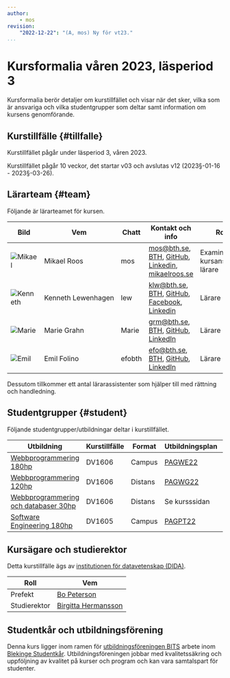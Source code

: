 ```yaml
---
author:
    - mos
revision:
    "2022-12-22": "(A, mos) Ny för vt23."
...
```

Kursformalia våren 2023, läsperiod 3
==================================

Kursformalia berör detaljer om kurstillfället och visar när det sker, vilka som är ansvariga och vilka studentgrupper som deltar samt information om kursens genomförande.

<!--more-->



Kurstillfälle {#tillfalle}
----------------------------------

Kurstillfället pågår under läsperiod 3, våren 2023.

Kurstillfället pågår 10 veckor, det startar v03 och avslutas v12 (2023§-01-16 - 2023§-03-26).



Lärarteam {#team}
----------------------------------

Följande är lärarteamet för kursen.

| Bild    | Vem         | Chatt | Kontakt och info | Roll |
|---------|-------------|-------|------------------|------|
| ![Mikael](image/mikael-roos/mos-tjaro.jpg?w=100&h=100&cf&a=27,12,18,10) | Mikael&nbsp;Roos | mos   | mos@bth.se, [BTH](https://www.bth.se/staff/mikael-roos-mos/), [GitHub](https://github.com/mosbth), [Linkedin](http://www.linkedin.com/in/pt90mr), [mikaelroos.se](https://mikaelroos.se) | Examinator, kursansvarig, lärare
| ![Kenneth](image/lararteam/kenneth.jpg?w=100&h=100&cf) | Kenneth&nbsp;Lewenhagen | lew   | klw@bth.se, [BTH](https://www.bth.se/?s=klw&searchtype=employee), [GitHub](https://github.com/lewenhagen), [Facebook](http://www.facebook.com/kenneth.lewenhagen), [Linkedin](http://www.linkedin.com/in/kennethlewenhagen) | Lärare
| ![Marie](image/lararteam/marie.jpg?w=100&h=100&cf) | Marie&nbsp;Grahn | Marie | grm@bth.se, [BTH](https://www.bth.se/?s=grm&searchtype=employee), [GitHub](https://github.com/epkmagr), [LinkedIn](https://se.linkedin.com/in/marie-grahn-32548811a/) | Lärare
| ![Emil](image/lararteam/emil.jpg?w=100&h=100&cf) | Emil&nbsp;Folino | efobth | efo@bth.se, [BTH](https://www.bth.se/?s=efo&searchtype=employee), [GitHub](https://github.com/emilfolino), [LinkedIn](https://se.linkedin.com/in/emil-folino-23a7002a) | Lärare

Dessutom tillkommer ett antal lärarassistenter som hjälper till med rättning och handledning.




Studentgrupper {#student}
----------------------------------

Följande studentgrupper/utbildningar deltar i kurstillfället.

| Utbildning | Kurstillfälle | Format | Utbildningsplan | Ansvarig |
|------------|--------------|--------|-----------------|----------|
| [Webbprogrammering 180hp](https://www.bth.se/utbildning/program/pagwe/) | DV1606 | Campus | [PAGWE22](http://edu.bth.se/utbildningsplaner/PAGWE_HT-22.pdf) | Mikael Roos mos@bth.se |
| [Webbprogrammering 120hp](https://www.bth.se/utbildning/program/pagwg/) | DV1606 | Distans | [PAGWG22](http://edu.bth.se/utbildningsplaner/PAGWG_HT-22.pdf) | Mikael Roos mos@bth.se |
| [Webbprogrammering och databaser 30hp](https://www.bth.se/utbildning/program-och-kurser/kurspaket/20212/KP671/) | DV1606 | Distans | Se kursssidan | Mikael Roos mos@bth.se |
| [Software Engineering 180hp](https://www.bth.se/utbildning/program/pagpt/) | DV1605 | Campus | [PAGPT22](http://edu.bth.se/utbildningsplaner/PAGPT_HT-22.pdf) | Torbjörn Fridensköld torbjorn.fridenskold@bth.se  |


<!--
Studentgrupper {#student}
----------------------------------

Följande studentgrupper/utbildningar deltar i kurstillfället.

| Utbildning | Kurstillfälle | Format | Utbildningsplan | Ansvarig |
|------------|--------------|--------|-----------------|----------|
| [Webbprogrammering 180hp](https://www.bth.se/utbildning/program/pagwe/) | [DV1606 vt22lp3](http://www.bth.se/utbildning/program-och-kurser/kurser/20231/BTWD7) | Campus | [PAGWE21](http://edu.bth.se/utbildningsplaner/PAGWE_HT-21.pdf) | Mikael Roos mos@bth.se |
| [Webbprogrammering 120hp](https://www.bth.se/utbildning/program/pagwg/) | [DV1606 vt22lp3](http://www.bth.se/utbildning/program-och-kurser/kurser/20231/BAMHL) | Distans | [PAGWG21](http://edu.bth.se/utbildningsplaner/PAGWG_HT-21.pdf) | Mikael Roos mos@bth.se |
| [Webbprogrammering och databaser 30hp](https://www.bth.se/utbildning/program-och-kurser/kurspaket/20212/KP671/) | DV1606 vt22lp3 | Distans | Se kursssidan | Mikael Roos mos@bth.se |
| [Software Engineering 180hp](https://www.bth.se/utbildning/program/pagpt/) | [DV1605 vt21lp3](http://www.bth.se/utbildning/program-och-kurser/kurser/20231/BK9TW) | Campus | [PAGPT21](http://edu.bth.se/utbildningsplaner/PAGPT_HT-21.pdf) | Torbjörn Fridensköld torbjorn.fridenskold@bth.se  |
-->



Kursägare och studierektor
----------------------------------

Detta kurstillfälle ägs av [institutionen för datavetenskap (DIDA)](https://www.bth.se/om-oss/institutioner/dida/).

| Roll | Vem |
|------|-----|
| Prefekt | [Bo Peterson](https://www.bth.se/?s=Bo+Peterson&searchtype=employee) |
| Studierektor | [Birgitta Hermansson](https://www.bth.se/?s=Hermanson%2C+Birgitta+) |

<!--
| Studierektor | [Anders Nelson](https://www.bth.se/eng/?s=Anders+Nelsson) |
-->



Studentkår och utbildningsförening
----------------------------------

Denna kurs ligger inom ramen för [utbildningsföreningen BITS](https://www.bthstudent.se/utbildning/utbildningsforeningar/) arbete inom [Blekinge Studentkår](https://www.bthstudent.se/). Utbildningsföreningen jobbar med kvalitetssäkring och uppföljning av kvalitet på kurser och program och kan vara samtalspart för studenter.

